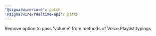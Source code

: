```yaml
---
'@signalwire/core': patch
'@signalwire/realtime-api': patch
---
```


Remove option to pass 'volume' from methods of Voice.Playlist typings

